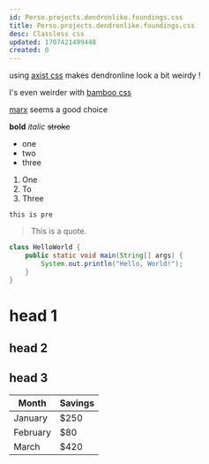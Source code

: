 ```yaml
---
id: Perso.projects.dendronlike.foundings.css
title: Perso.projects.dendronlike.foundings.css
desc: Classless css
updated: 1707421499448
created: 0
---
```

using [axist css](https://github.com/dbohdan/classless-css?tab=readme-ov-file#axist) makes dendronline look a bit weirdy !

I's even weirder with [bamboo css](https://github.com/rilwis/bamboo)

[marx](https://github.com/mblode/marx) seems a good choice

**bold** _italic_ ~~stroke~~
- one
- two
- three


1. One
2. To
3. Three

```
this is pre
```

> This is a quote. 

```java
class HelloWorld {
    public static void main(String[] args) {
        System.out.println("Hello, World!"); 
    }
}
```
# head 1

## head 2

## head 3

| Month     | Savings |
| -------------- | ------------- |
| January  | $250      |
| February | $80        |
| March     | $420      |
